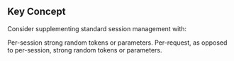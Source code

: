 ## Key Concept

Consider supplementing standard session management with:

Per-session strong random tokens or parameters.
Per-request, as opposed to per-session, strong random tokens or parameters.

